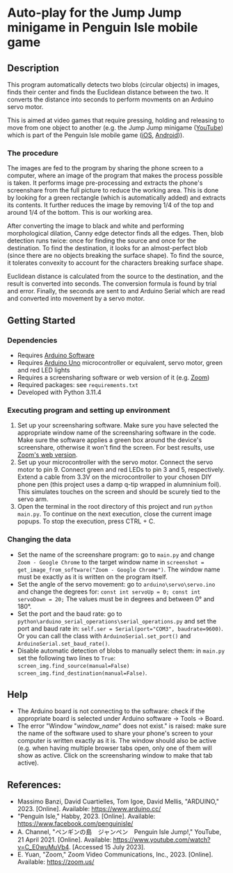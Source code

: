 # Auto-play for the Jump Jump minigame in Penguin Isle mobile game

## Description

This program automatically detects two blobs (circular objects) in images, finds their center and finds the Euclidean distance between the two. It converts the distance into seconds to perform movments on an Arduino servo motor. 

This is aimed at video games that require pressing, holding and releasing to move from one object to another (e.g. the Jump Jump minigame ([YouTube](https://www.youtube.com/watch?v=C_E0wuMuVb4&pp=ygUWcGVuZ3VpbiBpc2xlIGp1bXAganVtcA%3D%3D)) which is part of the Penguin Isle mobile game ([iOS](https://apps.apple.com/hr/app/penguin-isle/id1474314811), [Android](https://play.google.com/store/apps/details?id=com.fantome.penguinisle&hl=en_US))).

### The procedure

The images are fed to the program by sharing the phone screen to a computer, where an image of the program that makes the process possible is taken. It performs image pre-processing and extracts the phone's screenshare from the full picture to reduce the working area. This is done by looking for a green rectangle (which is automatically added) and extracts its contents. It further reduces the image by removing 1/4 of the top and around 1/4 of the bottom. This is our working area.

After converting the image to black and white and performing morphological dilation, Canny edge detector finds all the edges. Then, blob detection runs twice: once for finding the source and once for the destination. To find the destination, it looks for an almost-perfect blob (since there are no objects breaking the surface shape). To find the source, it tolerates convexity to account for the characters breaking surface shape.

Euclidean distance is calculated from the source to the destination, and the result is converted into seconds. The conversion formula is found by trial and error. Finally, the seconds are sent to and Arduino Serial which are read and converted into movement by a servo motor.

## Getting Started

### Dependencies

* Requires [Arduino Software](https://www.arduino.cc/en/software)
* Requires [Arduino Uno](https://store.arduino.cc/products/arduino-uno-rev3) microcontroller or equivalent, servo motor, green and red LED lights
* Requires a screensharing software or web version of it (e.g. [Zoom](https://zoom.us/))
* Required packages: see `requirements.txt`
* Developed with Python 3.11.4

### Executing program and setting up environment

1. Set up your screensharing software. Make sure you have selected the appropriate window name of the screensharing software in the code. Make sure the software applies a green box around the device's screenshare, otherwise it won't find the screen. For best results, use [Zoom's web version](https://pwa.zoom.us/wc/).
2. Set up your microcontroller with the servo motor. Connect the servo motor to pin 9. Connect green and red LEDs to pin 3 and 5, respectively. Extend a cable from 3.3V on the microcontroller to your chosen DIY phone pen (this project uses a damp q-tip wrapped in alumninium foil). This simulates touches on the screen and should be scurely tied to the servo arm.
3. Open the terminal in the root directory of this project and run `python main.py`. To continue on the next execution, close the current image popups. To stop the execution, press CTRL + C.

### Changing the data

* Set the name of the screenshare program: go to `main.py` and change `Zoom - Google Chrome` to the target window name in `screenshot = get_image_from_software("Zoom - Google Chrome")`. The window name must be exactly as it is written on the program itself.
* Set the angle of the servo movement: go to `arduino\servo\servo.ino` and change the degrees for: `const int servoUp = 0; const int servoDown = 20;` The values must be in degrees and between 0° and 180°.
*  Set the port and the baud rate: go to `python\arduino_serial_operations\serial_operations.py` and set the port and baud rate in: `self.ser = Serial(port="COM3", baudrate=9600)`. Or you can call the class with `ArduinoSerial.set_port()` and `ArduinoSerial.set_baud_rate()`.
*  Disable automatic detection of blobs to manually select them: in `main.py` set the following two lines to `True`: `screen_img.find_source(manual=False) screen_img.find_destination(manual=False)`.

## Help
* The Arduino board is not connecting to the software: check if the appropriate board is selected under Arduino software -> Tools -> Board.
* The error "Window "_window_name_" does not exist." is raised: make sure the name of the software used to share your phone's screen to your computer is written exactly as it is. The window should also be active (e.g. when having multiple browser tabs open, only one of them will show as active. Click on the screensharing window to make that tab active).

## References:

* Massimo Banzi, David Cuartielles, Tom Igoe, David Mellis, "ARDUINO," 2023. [Online]. Available: https://www.arduino.cc/
* "Penguin Isle," Habby, 2023. [Online]. Available: https://www.facebook.com/penguinisle/
* A. Channel, "ペンギンの島　ジャンペン　Penguin Isle Jump!," YouTube, 21 April 2021. [Online]. Available: https://www.youtube.com/watch?v=C_E0wuMuVb4. [Accessed 15 July 2023].
* E. Yuan, "Zoom," Zoom Video Communications, Inc., 2023. [Online]. Available: https://zoom.us/
